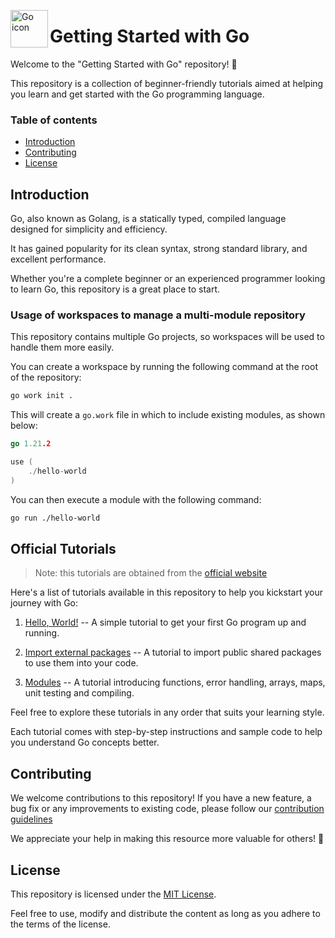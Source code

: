 <img align="left" width="60" height="60" alt="Go icon"
src="https://cdn.icon-icons.com/icons2/2699/PNG/512/golang_logo_icon_171073.png">

# Getting Started with Go

Welcome to the "Getting Started with Go" repository! 👋

This repository is a collection of beginner-friendly tutorials aimed at helping you learn and get started with the Go
programming language.

### Table of contents

- [Introduction](#introduction)
- [Contributing](#contributing)
- [License](#license)


## Introduction

Go, also known as Golang, is a statically typed, compiled language designed for simplicity and efficiency.

It has gained popularity for its clean syntax, strong standard library, and excellent performance.

Whether you're a complete beginner or an experienced programmer looking to learn Go, this repository is a great place
to start.

### Usage of workspaces to manage a multi-module repository

This repository contains multiple Go projects, so workspaces will be used to handle them more easily.

You can create a workspace by running the following command at the root of the repository:
```bash
go work init .
```

This will create a `go.work` file in which to include existing modules, as shown below:
```go
go 1.21.2

use (
	./hello-world
)
```

You can then execute a module with the following command:
```bash
go run ./hello-world
```


## Official Tutorials

> Note: this tutorials are obtained from the [official website](https://go.dev/doc/)

Here's a list of tutorials available in this repository to help you kickstart your journey with Go:

1. [Hello, World!](./hello-world/README.md) -- A simple tutorial to get your first Go program up and running.

2. [Import external packages](./import-external-packages/README.md) -- A tutorial to import public shared packages to use them into your code.

3. [Modules](./create-module/README.md) -- A tutorial introducing functions, error handling, arrays, maps, unit testing and compiling.


Feel free to explore these tutorials in any order that suits your learning style.

Each tutorial comes with step-by-step instructions and sample code to help you understand Go concepts better.


## Contributing

We welcome contributions to this repository! If you have a new feature, a bug fix or any improvements to existing code,
please follow our [contribution guidelines](./CONTRIBUTING.md)

We appreciate your help in making this resource more valuable for others! 🙂

## License

This repository is licensed under the [MIT License](./LICENSE).

Feel free to use, modify and distribute the content as long as you adhere to the terms of the license.
